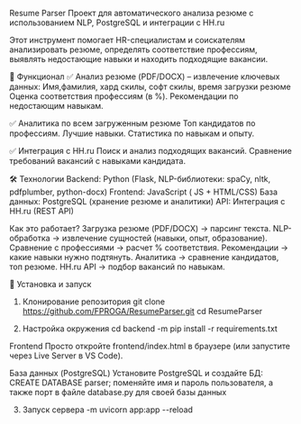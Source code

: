 Resume Parser
Проект для автоматического анализа резюме с использованием NLP, PostgreSQL и интеграции с HH.ru

Этот инструмент помогает HR-специалистам и соискателям анализировать резюме, определять соответствие профессиям, выявлять недостающие навыки и находить подходящие вакансии.

📌 Функционал
✅ Анализ резюме (PDF/DOCX) – извлечение ключевых данных:
Имя,фамилия, хард скилы, софт скилы, время загрузки резюме
Оценка соответствия профессиям (в %).
Рекомендации по недостающим навыкам.

✅ Аналитика по всем загруженным резюме
Топ кандидатов по профессиям.
Лучшие навыки.
Статистика по навыкам и опыту.

✅ Интеграция с HH.ru
Поиск и анализ подходящих вакансий.
Сравнение требований вакансий с навыками кандидата.

🛠 Технологии
Backend: Python (Flask, NLP-библиотеки: spaCy, nltk, pdfplumber, python-docx)
Frontend: JavaScript ( JS + HTML/CSS)
База данных: PostgreSQL (хранение резюме и аналитики)
API: Интеграция с HH.ru (REST API)

Как это работает?
Загрузка резюме (PDF/DOCX) → парсинг текста.
NLP-обработка → извлечение сущностей (навыки, опыт, образование).
Сравнение с профессиями → расчет % соответствия.
Рекомендации → какие навыки нужно подтянуть.
Аналитика → сравнение кандидатов, топ резюме.
HH.ru API → подбор вакансий по навыкам.

🚀 Установка и запуск
1. Клонирование репозитория
git clone https://github.com/FPROGA/ResumeParser.git
cd ResumeParser

3. Настройка окружения
cd backend
-m pip install -r requirements.txt

Frontend
Просто откройте frontend/index.html в браузере (или запустите через Live Server в VS Code).

База данных (PostgreSQL)
Установите PostgreSQL и создайте БД:
CREATE DATABASE parser;
поменяйте имя и пароль пользователя, а также порт в файле database.py для своей базы данных

3. Запуск сервера
-m uvicorn app:app --reload        
